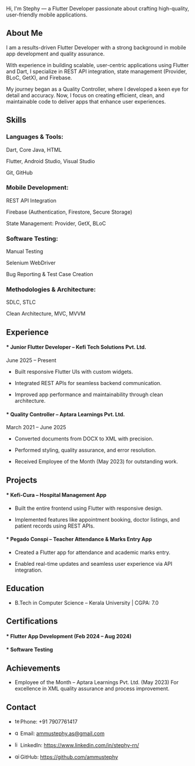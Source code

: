 Hi, I'm Stephy — a Flutter Developer passionate about crafting high-quality, user-friendly mobile applications.

## About Me

I am a results-driven Flutter Developer with a strong background in mobile app development and quality assurance.

With experience in building scalable, user-centric applications using Flutter and Dart, I specialize in REST API integration, state management (Provider, BLoC, GetX), and Firebase.

My journey began as a Quality Controller, where I developed a keen eye for detail and accuracy. Now, I focus on creating efficient, clean, and maintainable code to deliver apps that enhance user experiences.

## Skills

### Languages & Tools:

Dart, Core Java, HTML

Flutter, Android Studio, Visual Studio

Git, GitHub

### Mobile Development:

REST API Integration

Firebase (Authentication, Firestore, Secure Storage)

State Management: Provider, GetX, BLoC

### Software Testing:

Manual Testing

Selenium WebDriver

Bug Reporting & Test Case Creation

### Methodologies & Architecture:

SDLC, STLC

Clean Architecture, MVC, MVVM

## Experience

#### * Junior Flutter Developer – Kefi Tech Solutions Pvt. Ltd.
June 2025 – Present

* Built responsive Flutter UIs with custom widgets.

* Integrated REST APIs for seamless backend communication.

* Improved app performance and maintainability through clean architecture.

#### * Quality Controller – Aptara Learnings Pvt. Ltd.
March 2021 – June 2025

* Converted documents from DOCX to XML with precision.

* Performed styling, quality assurance, and error resolution.

* Received Employee of the Month (May 2023) for outstanding work.


## Projects

#### * Kefi-Cura – Hospital Management App

* Built the entire frontend using Flutter with responsive design.

* Implemented features like appointment booking, doctor listings, and patient records using REST APIs.

#### * Pegado Conspi – Teacher Attendance & Marks Entry App

* Created a Flutter app for attendance and academic marks entry.

* Enabled real-time updates and seamless user experience via API integration.


## Education

* B.Tech in Computer Science – Kerala University | CGPA: 7.0

## Certifications

#### * Flutter App Development (Feb 2024 – Aug 2024)

#### * Software Testing

## Achievements

* Employee of the Month – Aptara Learnings Pvt. Ltd. (May 2023) For excellence in XML quality assurance and process improvement.

## Contact

* <img width="15" height="15" alt="telephone" src="https://github.com/user-attachments/assets/7617fe8e-cb5c-4636-adee-f88c18f6aa36"/>Phone: +91 7907761417

* <img width="15" height="15" alt="gmail" src="https://github.com/user-attachments/assets/06e9191a-4394-4c50-8abf-d3a71bcc8a26"/>Email: ammustephy.as@gmail.com

* <img width="15" height="15" alt="linkedin" src="https://github.com/user-attachments/assets/58abf41d-5afb-4bb6-b8a4-ddfb38644009"/>LinkedIn:  https://www.linkedin.com/in/stephy-rn/

* <img width="15" height="15" alt="github (1)" src="https://github.com/user-attachments/assets/1a5d2c28-755b-44ed-a73a-b6465aa1da64"/>GitHub: https://github.com/ammustephy

